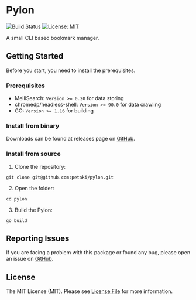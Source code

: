 # Pylon

[![Build Status](https://github.com/petaki/pylon/workflows/tests/badge.svg)](https://github.com/petaki/pylon/actions)
[![License: MIT](https://img.shields.io/badge/License-MIT-brightgreen.svg)](LICENSE.md)

A small CLI based bookmark manager.

## Getting Started

Before you start, you need to install the prerequisites.

### Prerequisites

- MeiliSearch: `Version >= 0.20` for data storing
- chromedp/headless-shell: `Version >= 90.0` for data crawling
- GO: `Version >= 1.16` for building

### Install from binary

Downloads can be found at releases page on [GitHub](https://github.com/petaki/pylon/releases).

### Install from source

1. Clone the repository:

```
git clone git@github.com:petaki/pylon.git
```

2. Open the folder:

```
cd pylon
```

3. Build the Pylon:

```
go build
```

## Reporting Issues

If you are facing a problem with this package or found any bug, please open an issue on [GitHub](https://github.com/petaki/pylon/issues).

## License

The MIT License (MIT). Please see [License File](LICENSE.md) for more information.
